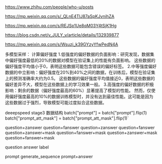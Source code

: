 https://www.zhihu.com/people/who-u/posts

https://mp.weixin.qq.com/s/_QLnE4TlJ87aSpKJvnihZA

https://mp.weixin.qq.com/s/REJSp1Ue8qM03Y4tSjK1Hg

https://blog.csdn.net/v_JULY_v/article/details/132939877

https://mp.weixin.qq.com/s/Wsuzj_k39GYzyYfwPedN4A

多模型采样：
计算偏好强度
1.低强度的偏好数据的负面影响：研究发现，数据集中偏好强度最低的20%的数据对模型在验证集上的性能有负面影响。
这些数据的偏好强度平均值小于0，表明这些数据可能包含错误的偏好标签。
2.中等强度偏好数据的中立影响：偏好强度在20%到40%之间的数据，在训练后，模型在验证集上的预测准确率大约为0.5。
这些数据的偏好强度平均值接近0，表明这些数据的偏好差异不大，模型在这些数据上的学习效果一般。
3.高强度的偏好数据的积极影响：剩余的数据（偏好强度最高的60%）显著提高了模型的性能。
然而，仅使用偏好强度最高的10%的数据训练模型时，并没有达到最佳性能。这可能是因为这些数据过于强烈，导致模型可能过度拟合这些数据。

deeepspeed stage3 数据结构
batch["prompt"] = batch["prompt"].flip(1)
batch["prompt_att_mask"] = batch["prompt_att_mask"].flip(1)`

question+zanswer
question+fanswer
question+zanswer
question+fanswer
question+zanswer+mask
question+fanswer+mask
question+zanswer+mask
question+fanswer+mask

question
answer
label

prompt  generate_sequence  prompt+answer